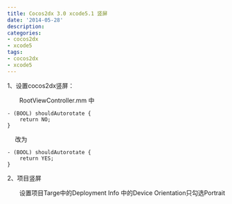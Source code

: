 ```yaml
---
title: Cocos2dx 3.0 xcode5.1 竖屏
date: '2014-05-28'
description:
categories:
- cocos2dx
- xcode5
tags:
- cocos2dx
- xcode5
---
```


1、设置cocos2dx竖屏：

　　RootViewController.mm 中

	- (BOOL) shouldAutorotate {
	    return NO;
	}

　
	改为

	- (BOOL) shouldAutorotate {
	    return YES;
	}

2、项目竖屏

　　设置项目Targe中的Deployment Info 中的Device Orientation只勾选Portrait
